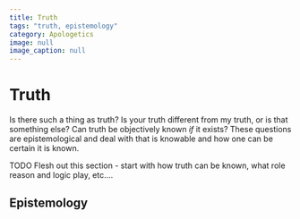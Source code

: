 ```yaml
---
title: Truth
tags: "truth, epistemology"
category: Apologetics
image: null
image_caption: null
---
```


# Truth

Is there such a thing as truth? Is your truth different from my truth, or is that something else? Can truth be objectively known *if* it exists? These questions are epistemological and deal with that is knowable and how one can be certain it is known.

TODO Flesh out this section - start with how truth can be known, what role reason and logic play, etc....

## Epistemology

